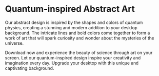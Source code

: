<!--font:Poppins-->

# Quantum-inspired Abstract Art

Our abstract design is inspired by the shapes and colors of quantum physics, creating a stunning and modern addition to your desktop background. The intricate lines and bold colors come together to form a work of art that will spark curiosity and wonder about the mysteries of the universe.

Download now and experience the beauty of science through art on your screen. Let our quantum-inspired design inspire your creativity and imagination every day. Upgrade your desktop with this unique and captivating background.

<!--

Write me markdown content of website with wallpaper:

"An abstract wallpaper inspired by the shapes and colors of quantum physics, with bold colors and intricate lines."

The header of the page should not be copy of the text but rather a real content of the website which is using this wallpaper.


---


# Quantum Wallpaper

Enhance your desktop with our stunning abstract wallpaper inspired by the shapes and colors of quantum physics. The bold colors and intricate lines will add a touch of modern elegance to any device.

Download now and experience the beauty of science on your screen.


---


Heading should not include word "wallpaper". The website should not be about the wallpaper itself, wallpaper is just a related background, rewrite whole content.


---


# Quantum-inspired Abstract Art for Your Desktop

Transform your desktop into a work of art with our stunning abstract design inspired by the shapes and colors of quantum physics. The intricate lines and bold colors will add a touch of modern elegance to any device, while also sparking curiosity and wonder about the mysteries of the universe.

Download now and experience the beauty of science through art on your screen. Let our quantum-inspired design inspire your creativity and imagination every day.


---


Heading is too long, rewrite whole content.


---


# Quantum-inspired Abstract Art

Our abstract design is inspired by the shapes and colors of quantum physics, creating a stunning and modern addition to your desktop background. The intricate lines and bold colors come together to form a work of art that will spark curiosity and wonder about the mysteries of the universe.

Download now and experience the beauty of science through art on your screen. Let our quantum-inspired design inspire your creativity and imagination every day. Upgrade your desktop with this unique and captivating background.


---


Write me a Google font which is best fitting for the website.

Pick from the list:
- Playfair Display
- Open Sans
- Roboto
- Orbitron
- Alegreya
- Lato
- Futura
- Barlow Condensed
- Poppins
- Dancing Script
- Exo 2
- Great Vibes
- Montserrat
- Lobster
- Inter
- IBM Plex Sans
- Raleway


Write just the font name nothing else.


---


Poppins

-->
